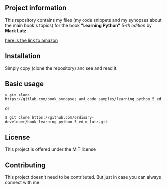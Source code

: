 Project information
-------------------

This repository contains my files (my code snippets and my synopses about the main book's topics) 
for the book **"Learning Python"** *5-th edition* by **Mark Lutz**.
 
[here is the link to amazon](http://www.amazon.com/Learning-Python-Edition-Mark-Lutz/dp/1449355730)


Installation 
------------

Simply copy (clone the repository) and see and read it.

 
Basic usage
-----------
 
```
$ git clone https://gitlab.com/book_synopses_and_code_samples/learning_python_5_ed_m_lutz.git
```

or

```
$ git clone https://github.com/ordinary-developer/book_learning_python_5_ed_m_lutz.git
```


License
-------

This project is offered under the MIT license


Contributing
------------
 
This project doesn't need to be contributed.
But just in case you can always connect with me.
